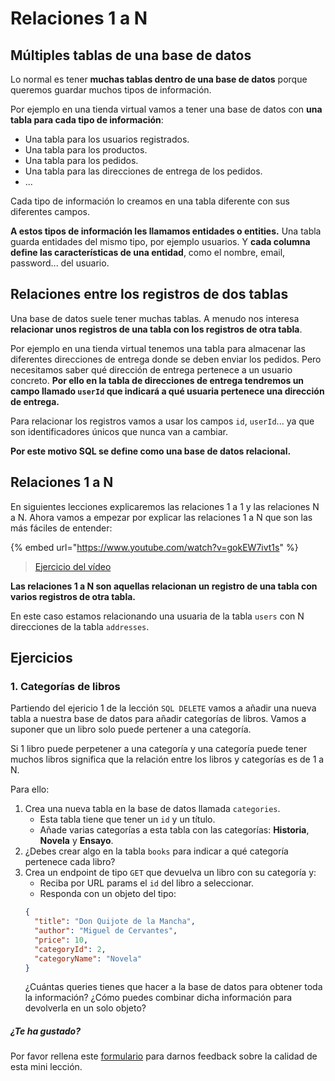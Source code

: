 # Relaciones 1 a N

## Múltiples tablas de una base de datos

Lo normal es tener **muchas tablas dentro de una base de datos** porque queremos guardar muchos tipos de información.

Por ejemplo en una tienda virtual vamos a tener una base de datos con **una tabla para cada tipo de información**:

- Una tabla para los usuarios registrados.
- Una tabla para los productos.
- Una tabla para los pedidos.
- Una tabla para las direcciones de entrega de los pedidos.
- ...

Cada tipo de información lo creamos en una tabla diferente con sus diferentes campos.

**A estos tipos de información les llamamos entidades o entities.** Una tabla guarda entidades del mismo tipo, por ejemplo usuarios. Y **cada columna define las características de una entidad**, como el nombre, email, password... del usuario.

## Relaciones entre los registros de dos tablas

Una base de datos suele tener muchas tablas. A menudo nos interesa **relacionar unos registros de una tabla con los registros de otra tabla**.

Por ejemplo en una tienda virtual tenemos una tabla para almacenar las diferentes direcciones de entrega donde se deben enviar los pedidos. Pero necesitamos saber qué dirección de entrega pertenece a un usuario concreto. **Por ello en la tabla de direcciones de entrega tendremos un campo llamado `userId` que indicará a qué usuaria pertenece una dirección de entrega.**

Para relacionar los registros vamos a usar los campos `id`, `userId`... ya que son identificadores únicos que nunca van a cambiar.

**Por este motivo SQL se define como una base de datos relacional.**

## Relaciones 1 a N

En siguientes lecciones explicaremos las relaciones 1 a 1 y las relaciones N a N. Ahora vamos a empezar por explicar las relaciones 1 a N que son las más fáciles de entender:

{% embed url="https://www.youtube.com/watch?v=gokEW7ivt1s" %}

> [Ejercicio del vídeo](https://github.com/Adalab/ejercicios-de-los-materiales/tree/main/promo-l/4-5-2-sql-relations-1-n)

**Las relaciones 1 a N son aquellas relacionan un registro de una tabla con varios registros de otra tabla.**

En este caso estamos relacionando una usuaria de la tabla `users` con N direcciones de la tabla `addresses`.

## Ejercicios

### 1. Categorías de libros

Partiendo del ejericio 1 de la lección `SQL DELETE` vamos a añadir una nueva tabla a nuestra base de datos para añadir categorías de libros. Vamos a suponer que un libro solo puede pertener a una categoría.

Si 1 libro puede perpetener a una categoría y una categoría puede tener muchos libros significa que la relación entre los libros y categorías es de 1 a N.

Para ello:

1. Crea una nueva tabla en la base de datos llamada `categories`.
   - Esta tabla tiene que tener un `id` y un título.
   - Añade varias categorías a esta tabla con las categorías: **Historia**, **Novela** y **Ensayo**.
1. ¿Debes crear algo en la tabla `books` para indicar a qué categoría pertenece cada libro?
1. Crea un endpoint de tipo `GET` que devuelva un libro con su categoría y:
   - Reciba por URL params el `id` del libro a seleccionar.
   - Responda con un objeto del tipo:
   ```json
   {
     "title": "Don Quijote de la Mancha",
     "author": "Miguel de Cervantes",
     "price": 10,
     "categoryId": 2,
     "categoryName": "Novela"
   }
   ```
   ¿Cuántas queries tienes que hacer a la base de datos para obtener toda la información? ¿Cómo puedes combinar dicha información para devolverla en un solo objeto?

##### ¿Te ha gustado?

Por favor rellena este [formulario](https://adalab.typeform.com/to/Rc0bft9x) para darnos feedback sobre la calidad de esta mini lección.